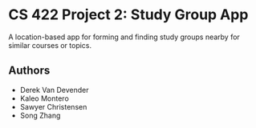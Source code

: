 # CS 422 Project 2: Study Group App
A location-based app for forming and finding study groups nearby for similar courses or topics.

## Authors
- Derek Van Devender
- Kaleo Montero
- Sawyer Christensen
- Song Zhang
